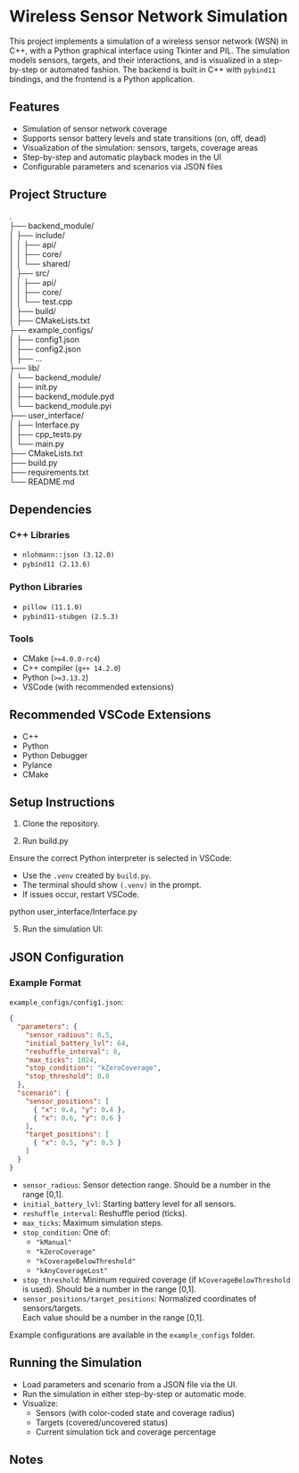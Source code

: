 # Wireless Sensor Network Simulation

This project implements a simulation of a wireless sensor network (WSN) in C++, with a Python graphical interface using Tkinter and PIL. The simulation models sensors, targets, and their interactions, and is visualized in a step-by-step or automated fashion. The backend is built in C++ with `pybind11` bindings, and the frontend is a Python application.

## Features

- Simulation of sensor network coverage
- Supports sensor battery levels and state transitions (on, off, dead)
- Visualization of the simulation: sensors, targets, coverage areas
- Step-by-step and automatic playback modes in the UI
- Configurable parameters and scenarios via JSON files

## Project Structure
.  
├── backend_module/  
│ ├── include/  
│ │ ├── api/  
│ │ ├── core/  
│ │ └── shared/  
│ ├── src/  
│ │ ├── api/  
│ │ ├── core/  
│ │ └── test.cpp  
│ ├── build/  
│ ├── CMakeLists.txt  
├── example_configs/  
│ ├── config1.json  
│ ├── config2.json  
│ ├── ...  
├── lib/  
│ └── backend_module/  
│ ├── init.py  
│ ├── backend_module.pyd  
│ └── backend_module.pyi  
├── user_interface/  
│ ├── Interface.py  
│ ├── cpp_tests.py  
│ └── main.py  
├── CMakeLists.txt  
├── build.py  
├── requirements.txt  
└── README.md  

## Dependencies

### C++ Libraries

- `nlohmann::json (3.12.0)`
- `pybind11 (2.13.6)`

### Python Libraries

- `pillow (11.1.0)`
- `pybind11-stubgen (2.5.3)`

### Tools

- CMake (`>=4.0.0-rc4`)
- C++ compiler (`g++ 14.2.0`)
- Python (`>=3.13.2`)
- VSCode (with recommended extensions)

## Recommended VSCode Extensions

- C++
- Python
- Python Debugger
- Pylance
- CMake

## Setup Instructions

1. Clone the repository.

2. Run build.py

Ensure the correct Python interpreter is selected in VSCode:
- Use the `.venv` created by `build.py`.
- The terminal should show `(.venv)` in the prompt.
- If issues occur, restart VSCode.

python user_interface/Interface.py

5. Run the simulation UI:


## JSON Configuration

### Example Format

`example_configs/config1.json`:
```json
{
  "parameters": {
    "sensor_radious": 0.5,
    "initial_battery_lvl": 64,
    "reshuffle_interval": 8,
    "max_ticks": 1024,
    "stop_condition": "kZeroCoverage",
    "stop_threshold": 0.0
  },
  "scenario": {
    "sensor_positions": [
      { "x": 0.4, "y": 0.4 },
      { "x": 0.6, "y": 0.6 }
    ],
    "target_positions": [
      { "x": 0.5, "y": 0.5 }
    ]
  }
}
```

- `sensor_radious`: Sensor detection range.
  Should be a number in the range [0,1].
- `initial_battery_lvl`: Starting battery level for all sensors.
- `reshuffle_interval`: Reshuffle period (ticks).
- `max_ticks`: Maximum simulation steps.
- `stop_condition`: One of:
  - `"kManual"`
  - `"kZeroCoverage"`
  - `"kCoverageBelowThreshold"`
  - `"kAnyCoverageLost"`
- `stop_threshold`: Minimum required coverage (if `kCoverageBelowThreshold` is used).
  Should be a number in the range [0,1].
- `sensor_positions/target_positions`: Normalized coordinates of sensors/targets.  
  Each value should be a number in the range [0,1].

Example configurations are available in the `example_configs` folder.

## Running the Simulation

- Load parameters and scenario from a JSON file via the UI.
- Run the simulation in either step-by-step or automatic mode.
- Visualize:
  - Sensors (with color-coded state and coverage radius)
  - Targets (covered/uncovered status)
  - Current simulation tick and coverage percentage

## Notes

